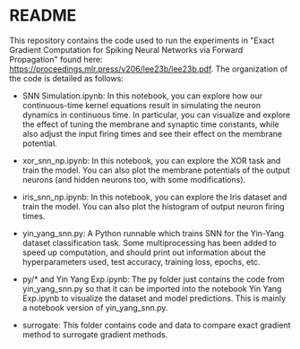 # README

This repository contains the code used to run the experiments in "Exact Gradient Computation for Spiking Neural Networks via Forward Propagation" found here: https://proceedings.mlr.press/v206/lee23b/lee23b.pdf. The organization of the code is detailed as follows:

- SNN Simulation.ipynb: In this notebook, you can explore how our continuous-time kernel equations result in simulating the neuron dynamics in continuous time. In particular, you can visualize and explore the effect of tuning the membrane and synaptic time constants, while also adjust the input firing times and see their effect on the membrane potential.

- xor_snn_np.ipynb: In this notebook, you can explore the XOR task and train the model. You can also plot the membrane potentials of the output neurons (and hidden neurons too, with some modifications).

- iris_snn_np.ipynb: In this notebook, you can explore the Iris dataset and train the model. You can also plot the histogram of output neuron firing times.

- yin_yang_snn.py: A Python runnable which trains SNN for the Yin-Yang dataset classification task. Some multiprocessing has been added to speed up computation, and should print out information about the hyperparameters used, test accuracy, training loss, epochs, etc.

- py/* and Yin Yang Exp.ipynb: The py folder just contains the code from yin_yang_snn.py so that it can be imported into the notebook Yin Yang Exp.ipynb to visualize the dataset and model predictions. This is mainly a notebook version of yin_yang_snn.py.

- surrogate: This folder contains code and data to compare exact gradient method to surrogate gradient methods.